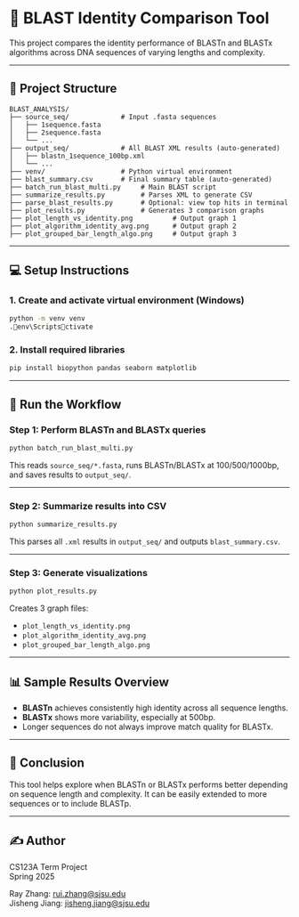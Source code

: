 # 🔬 BLAST Identity Comparison Tool

This project compares the identity performance of BLASTn and BLASTx algorithms across DNA sequences of varying lengths and complexity.

---

## 📁 Project Structure

```
BLAST_ANALYSIS/
├── source_seq/             # Input .fasta sequences
│   ├── 1sequence.fasta
│   ├── 2sequence.fasta
│   └── ...
├── output_seq/             # All BLAST XML results (auto-generated)
│   ├── blastn_1sequence_100bp.xml
│   └── ...
├── venv/                   # Python virtual environment
├── blast_summary.csv       # Final summary table (auto-generated)
├── batch_run_blast_multi.py     # Main BLAST script
├── summarize_results.py         # Parses XML to generate CSV
├── parse_blast_results.py       # Optional: view top hits in terminal
├── plot_results.py              # Generates 3 comparison graphs
├── plot_length_vs_identity.png          # Output graph 1
├── plot_algorithm_identity_avg.png      # Output graph 2
├── plot_grouped_bar_length_algo.png     # Output graph 3
```

---

## 💻 Setup Instructions

### 1. Create and activate virtual environment (Windows)

```bash
python -m venv venv
.env\Scriptsctivate
```

### 2. Install required libraries

```bash
pip install biopython pandas seaborn matplotlib
```

---

## 🚀 Run the Workflow

### Step 1: Perform BLASTn and BLASTx queries

```bash
python batch_run_blast_multi.py
```

This reads `source_seq/*.fasta`, runs BLASTn/BLASTx at 100/500/1000bp, and saves results to `output_seq/`.

---

### Step 2: Summarize results into CSV

```bash
python summarize_results.py
```

This parses all `.xml` results in `output_seq/` and outputs `blast_summary.csv`.

---

### Step 3: Generate visualizations

```bash
python plot_results.py
```

Creates 3 graph files:
- `plot_length_vs_identity.png`
- `plot_algorithm_identity_avg.png`
- `plot_grouped_bar_length_algo.png`

---

## 📊 Sample Results Overview

- **BLASTn** achieves consistently high identity across all sequence lengths.
- **BLASTx** shows more variability, especially at 500bp.
- Longer sequences do not always improve match quality for BLASTx.

---

## 📌 Conclusion

This tool helps explore when BLASTn or BLASTx performs better depending on sequence length and complexity. It can be easily extended to more sequences or to include BLASTp.

---

## ✍️ Author

CS123A Term Project  
Spring 2025

Ray Zhang: rui.zhang@sjsu.edu  
Jisheng Jiang: jisheng.jiang@sjsu.edu

